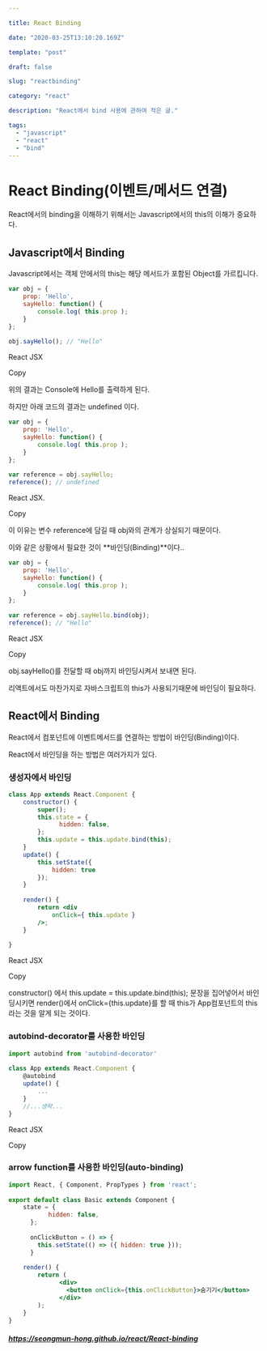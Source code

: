 ```yaml
---

title: React Binding

date: "2020-03-25T13:10:20.169Z"

template: "post"

draft: false

slug: "reactbinding"

category: "react"

description: "React에서 bind 사용에 관하여 적은 글."

tags:
  - "javascript"
  - "react"
  - "bind"
---
```

# React Binding(이벤트/메서드 연결)

React에서의 binding을 이해하기 위해서는 Javascript에서의 this의 이해가 중요하다.

## Javascript에서 Binding

Javascript에서는 객체 안에서의 this는 해당 메서드가 포함된 Object를 가르킵니다.

```jsx
var obj = {  
    prop: 'Hello',
    sayHello: function() {
        console.log( this.prop );
    }
};
 
obj.sayHello(); // "Hello"
```

React JSX

Copy

위의 결과는 Console에 Hello를 출력하게 된다.

하지만 아래 코드의 결과는 undefined 이다.

```jsx
var obj = {  
    prop: 'Hello',
    sayHello: function() {
        console.log( this.prop );
    }
};
 
var reference = obj.sayHello;
reference(); // undefined
```

React JSX.

Copy

이 이유는 변수 reference에 담길 때 obj와의 관계가 상실되기 때문이다.

이와 같은 상황에서 필요한 것이 **바인딩(Binding)**이다..

```jsx
var obj = {  
    prop: 'Hello',
    sayHello: function() {
        console.log( this.prop );
    }
};
 
var reference = obj.sayHello.bind(obj);
reference(); // "Hello"
```

React JSX

Copy

obj.sayHello()를 전달할 때 obj까지 바인딩시켜서 보내면 된다.

리액트에서도 마찬가지로 자바스크립트의 this가 사용되기때문에 바인딩이 필요하다.

## React에서 Binding

React에서 컴포넌트에 이벤트메서드를 연결하는 방법이 바인딩(Binding)이다.

React에서 바인딩을 하는 방법은 여러가지가 있다.

### 생성자에서 바인딩

```jsx
class App extends React.Component {
    constructor() {
        super();
        this.state = {
              hidden: false,
        };
        this.update = this.update.bind(this);
    }
    update() {
        this.setState({
            hidden: true
        });
    }
 
    render() {
        return <div
            onClick={ this.update }
        />;
    }
 
}
```

React JSX

Copy

constructor() 에서 this.update = this.update.bind(this); 문장을 집어넣어서 바인딩시키면 render()에서 onClick={this.update}를 할 때 this가 App컴포넌트의 this라는 것을 알게 되는 것이다.

### autobind-decorator를 사용한 바인딩

```jsx
import autobind from 'autobind-decorator'
 
class App extends React.Component {  
    @autobind
    update() {
        ...
    }
    //...생략...
}
```

React JSX

Copy

### arrow function를 사용한 바인딩(auto-binding)

```jsx
import React, { Component, PropTypes } from 'react';
 
export default class Basic extends Component {
    state = {
           hidden: false,
      };
 
      onClickButton = () => {
        this.setState(() => ({ hidden: true }));
      }
    
    render() {
        return (
              <div>
                <button onClick={this.onClickButton}>숨기기</button>
              </div>
        );
    }
}
```





##### ***https://seongmun-hong.github.io/react/React-binding***

